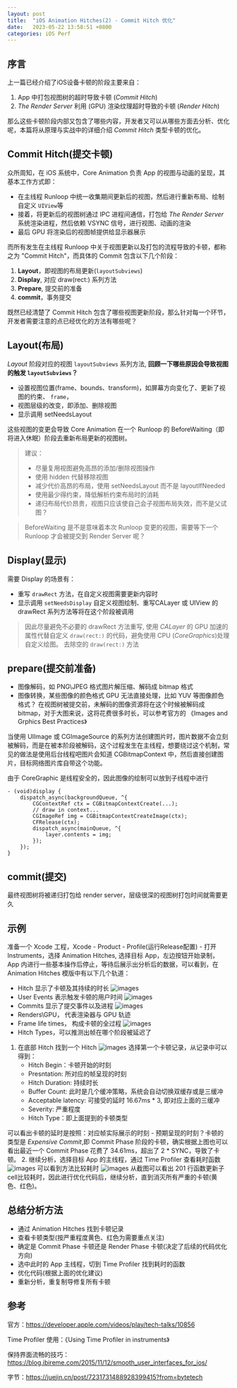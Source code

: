 ```yaml
---
layout: post
title:  "iOS Animation Hitches(2) - Commit Hitch 优化"
date:   2023-05-22 13:58:51 +0800
categories: iOS Perf
---
```

## 序言
上一篇已经介绍了iOS设备卡顿的阶段主要来自：
1. App 中打包视图树的超时导致卡顿 (*Commit Hitch*)    
2. *The Render Server* 利用 (GPU) 渲染纹理超时导致的卡顿 (*Render Hitch*) 

那么这些卡顿阶段内部又包含了哪些内容，开发者又可以从哪些方面去分析、优化呢，本篇将从原理与实战中的详细介绍 *Commit Hitch* 类型卡顿的优化。
##  Commit Hitch(提交卡顿)
众所周知，在 iOS 系统中，Core Animation 负责 App 的视图与动画的呈现，其基本工作方式即：
- 在主线程 Runloop 中统一收集期间更新后的视图，然后进行重新布局、绘制自定义 `UIView`等
- 接着，将更新后的视图树通过 IPC 进程间通信，打包给 *The Render Server* 系统渲染进程，然后依赖 VSYNC 信号，进行视图、动画的渲染
- 最后 GPU 将渲染后的视图帧提供给显示器展示

而所有发生在主线程 Runloop 中关于视图更新以及打包的流程导致的卡顿，都称之为 "Commit Hitch"，而具体的 Commit 包含以下几个阶段：
1. **Layout**，即视图的布局更新(`layoutSubviews`)
2. **Display**, 对应 draw(rect:) 系列方法
3. **Prepare**, 提交前的准备
4. **commit**，事务提交

既然已经清楚了 Commit Hitch 包含了哪些视图更新阶段，那么针对每一个环节，开发者需要注意的点已经优化的方法有哪些呢？
## Layout(布局)
*Layout* 阶段对应的视图 `layoutSubviews` 系列方法, 
**回顾一下哪些原因会导致视图的触发 `layoutSubviews`？**
- 设置视图位置(frame、bounds、transform)，如屏幕方向变化了、更新了视图的约束、 `frame`，
- 视图层级的改变，即添加、删除视图
- 显示调用 setNeedsLayout

这些视图的变更会导致 Core Animation 在一个 Runloop 的 BeforeWaiting（即将进入休眠）阶段去重新布局更新的视图树。

> 建议：
> - 尽量复用视图避免高昂的添加/删除视图操作
> - 使用 hidden 代替移除视图
> - 减少代价高昂的布局，使用 setNeedsLayout 而不是 layoutIfNeeded
> - 使用最少得约束，降低解析约束布局时的消耗
> - 递归布局代价昂贵，视图只应该使自己会子视图布局失效，而不是父试图？ 

> BeforeWaiting 是不是意味着本次 Runloop 变更的视图，需要等下一个 Runloop 才会被提交到 Render Server 呢？

## Display(显示)
需要 Display 的场景有：
- 重写 `drawRect` 方法，在自定义视图需要更新内容时
- 显示调用 `setNeedsDisplay`
自定义视图绘制、重写CALayer 或 UIView 的 drawRect 系列方法等将在这个阶段被调用

> 因此尽量避免不必要的 drawRect 方法重写, 使用 *CALayer* 的 GPU 加速的属性代替自定义 `draw(rect:)` 的代码，避免使用 CPU (*CoreGraphics*)处理自定义绘图。
> 去除空的 `draw(rect:)` 方法

## prepare(提交前准备)
- 图像解码，如 PNG\JPEG 格式图片解压缩、解码成 bitmap 格式
- 图像转换，某些图像的颜色格式 GPU 无法直接处理，比如 YUV 等图像颜色格式？
在视图树被提交前，未解码的图像资源将在这个时候被解码成 bitmap，对于大图来说，这将花费很多时长，可以参考官方的 《Images and Grphics Best Practices》

当使用 UIImage 或 CGImageSource 的系列方法创建图片时，图片数据不会立刻被解码，而是在被本阶段被解码，这个过程发生在主线程，想要绕过这个机制，常见的做法是使用后台线程吧图片会知道 CGBitmapContext 中，然后直接创建图片，目标网络图片库自带这个功能。

由于 CoreGraphic 是线程安全的，因此图像的绘制可以放到子线程中进行

``` Objc
- (void)display {
    dispatch_async(backgroundQueue, ^{
        CGContextRef ctx = CGBitmapContextCreate(...);
        // draw in context...
        CGImageRef img = CGBitmapContextCreateImage(ctx);
        CFRelease(ctx);
        dispatch_async(mainQueue, ^{
            layer.contents = img;
        });
    });
}
```

## commit(提交)
最终视图树将被递归打包给 render server，层级很深的视图树打包时间就需要更久

## 示例
准备一个 Xcode 工程，Xcode - Product - Profile(运行Release配置) - 打开 Instruments，选择 Animation Hitches, 选择目标 App，左边按钮开始录制，App 内进行一些基本操作后停止，等待后展示出分析后的数据，可以看到，在 Animation Hitches 模版中有以下几个轨道：
- Hitch 显示了卡顿及其持续的时长
    ![images](/assets/imgs/commit_hitch_hitch_tracker.png)
- User Events 表示触发卡顿的用户时间
    ![images](/assets/imgs/commit_hitch_user_events_tracker.png)
- Commits 显示了提交事件以及进程
    ![images](/assets/imgs/commit_hitch_commits_tracker.png)
- Renders\GPU， 代表渲染器与 GPU 轨迹
- Frame life times， 构成卡顿的全过程
    ![images](/assets/imgs/commit_hitch_frame_lifetimes_tracker.png)
- Hitch Types，可以推测出帧在哪个阶段被延迟了

1. 在底部 Hitch 找到一个 Hitch
    ![images](/assets/imgs/commit_hitch_select_hitch_record.png)
    选择第一个卡顿记录，从记录中可以得到：
    - Hitch Begin：卡顿开始的时刻
    - Presntation: 所对应的帧呈现的时刻
    - Hitch Duration: 持续时长
    - Buffer Count: 此时是几个缓冲策略，系统会自动切换双缓存或是三缓冲
    - Acceptable latency: 可接受的延时 16.67ms * 3, 即对应上面的三缓冲
    - Severity: 严重程度
    - Hitch Type：即上面提到的卡顿类型
    
可以看出卡顿的延时是按照：对应帧实际展示的时刻 - 预期呈现的时刻？卡顿的类型是 *Expensive Commit*,即 Commit Phase 阶段的卡顿，确实根据上图也可以看出最近一个 Commit Phase 花费了 34.61ms，超出了 2 * SYNC，导致了卡顿。
2. 继续分析，选择目标 App 的主线程，通过 Time Profiler 查看耗时函数
    ![images](/assets/imgs/commit_hitch_time_profile.png)
可以看到方法比较耗时
    ![images](/assets/imgs/commit_hitch_problem_code.png)
从截图可以看出 201 行函数更新子cell比较耗时，因此进行优化代码后，继续分析，直到消灭所有严重的卡顿(黄色、红色)。

## 总结分析方法
- 通过 Animation Hitches 找到卡顿记录
- 查看卡顿类型(按严重程度黄色、红色为需要重点关注)
- 确定是 Commit Phase 卡顿还是 Render Phase 卡顿(决定了后续的代码优化方向)
- 选中此时的 App 主线程，切到 Time Profiler 找到耗时的函数
- 优化代码(根据上面的优化建议)
- 重新分析，重复制导修复所有卡顿

## 参考
官方：https://developer.apple.com/videos/play/tech-talks/10856

Time Profiler 使用：《Using Time Profiler in instruments》

保持界面流畅的技巧：https://blog.ibireme.com/2015/11/12/smooth_user_interfaces_for_ios/

字节：https://juejin.cn/post/7231731488928399415?from=bytetech
